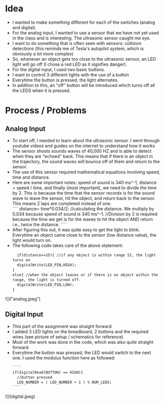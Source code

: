 # Idea
<ul>
  <li>I wanted to make something different for each of the switches (analog and digital).</li>
  <li>For the analog input, I wanted to use a sensor that we have not yet used in the class and is interesting. The ultrasonic sensor caught me eye.</li>
  <li>I want to do something that is often seen with sensors: collision detections (this reminds me of Tesla's autopilot system, which is obviously a lot more complex) </li>
  <li>So, whenever an object gets too close to the ultrasonic sensor, an LED light will go off (I chose a red LED as it signifies danger).</li>
  
  <li>For the digital input, I used two basic buttons.</li>
  <li>I want to control 3 different lights with the use of a button</li>
  <li>Everytime the button is pressed, the light alternates.</li>
  <li>In addition to this, an "off" button will be introduced which turns off all the LEDS when it is pressed.</li>
</ul>


# Process / Problems
## Analog Input
<ul>
  <li>To start off, I needed to learn about the ultrasonic sensor. I went through youtube videos and guides on the internet to understand how it works </li>
  <li>The sensor shoots sounds waves of 40,000 HZ and is able to detect when they are "echoed" back. This means that if there is an object in the trajectory, the sound waves will bounce off of them and return to the sensor.</li>
  <li>The use of this sensor required mathematical equations involving speed, time and distance.</li>
  <li>Here are some important notes: speed of sound is 340 ms^-1, distance = speed / time, and finally (most important), we need to divide the time by 2. This is because the time that the sensor records is for the sound wave to leave the sensor, hit the object, and return back to the sensor. This means 2 laps are completed instead of one. </li>
  ````
    distance= time*0.034/2; //calculating the distance. We multiply by 0.034 because speed of sound is 340 ms^-1. 
  //Division by 2 is required because the time we get is for the waves to hit the object AND return i.e., twice the distance.
  ````
  <li>After figuring this out, it was quite easy to get the light to blink. Everytime an object came close to the sensor (low distance value), the light would turn on.</li>
  <li>The following code takes care of the above statement:</li>
  
  ````
    if(distance<=15){ //if any object is within range 15, the light turns on
    digitalWrite(LED_PIN,HIGH);
  }
  else{ //when the object leaves or if there is no object within the range, the light is turned off.
    digitalWrite(LED_PIN,LOW);
  } 
  ````
</ul>
![]("analog.jpeg")

  
  
## Digital Input
  <ul>
    <li>This part of the assignment was straight forward.</li>
    <li>I added 3 LED lights on the breadboard, 2 buttons and the required wires (see picture of setup / schematics for reference) </li>
    <li>Most of the work was done in the code, which was also quite straight forward. </li>
    <li>Everytime the button was pressed, the LED would switch to the next one. I used the modulus function here as followed: </li>
  
    ````
    if(digitalRead(BUTTON) == HIGH){
      //button pressed
      LED_NUMBER = ( LED_NUMBER + 1 ) % NUM_LEDS;
    ````
</ul>
![](digital.jpeg)

